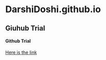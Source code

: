 # DarshiDoshi.github.io
## Giuhub Trial
#### Github Trial
[Here is the link](https://www.youtube.com›watch)
